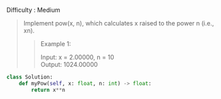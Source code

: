 Difficulty : Medium 

>Implement pow(x, n), which calculates x raised to the power n (i.e., xn).
>
>>Example 1:  
>>
>>Input: x = 2.00000, n = 10  
>>Output: 1024.00000

```python
class Solution:
    def myPow(self, x: float, n: int) -> float:
        return x**n

```
